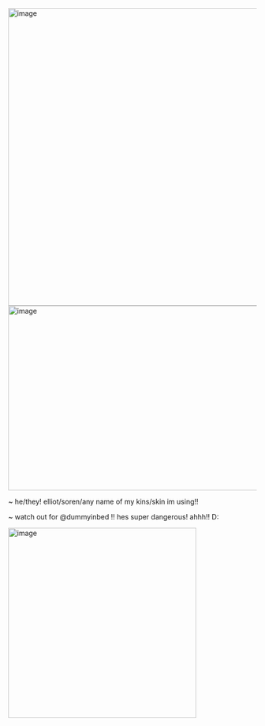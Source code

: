 <img width="735" height="604" alt="image" src="https://github.com/user-attachments/assets/d7687576-351c-46b9-8550-b4ec6fc81340" />
<img width="666" height="375" alt="image" src="https://github.com/user-attachments/assets/f35d5b5d-88fb-4c81-bd51-29f24b8e8472" />

~ he/they! elliot/soren/any name of my kins/skin im using!! 

~ watch out for @dummyinbed !! hes super dangerous! ahhh!! D:

<img width="381" height="386" alt="image" src="https://github.com/user-attachments/assets/38e18ed7-470d-4d99-9b26-9b7bfa3c102d" />








<!--
**sspacedoutz/sspacedoutz** is a ✨ _special_ ✨ repository because its `README.md` (this file) appears on your GitHub profile.

Here are some ideas to get you started:

- 🔭 I’m currently working on ...
- 🌱 I’m currently learning ...
- 👯 I’m looking to collaborate on ...
- 🤔 I’m looking for help with ...
- 💬 Ask me about ...
- 📫 How to reach me: ...
- 😄 Pronouns: ...
- ⚡ Fun fact: ...
-->
